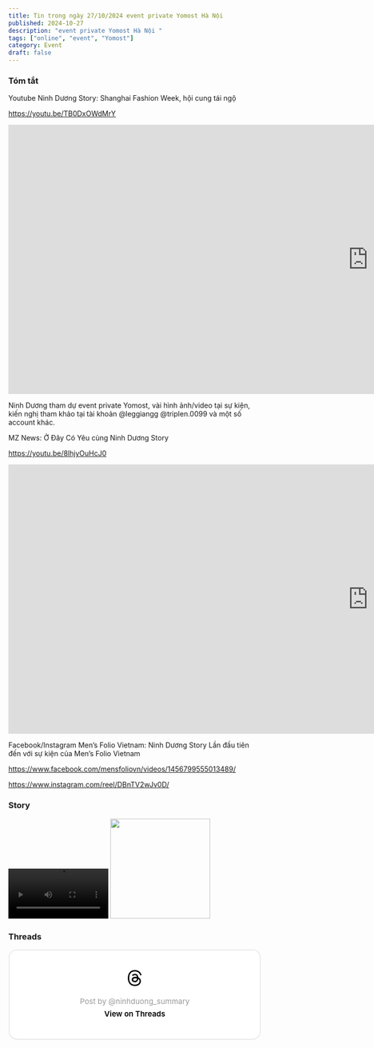 ```yaml
---
title: Tin trong ngày 27/10/2024 event private Yomost Hà Nội 
published: 2024-10-27
description: "event private Yomost Hà Nội "
tags: ["online", "event", "Yomost"]
category: Event
draft: false
---
```


### Tóm tắt 

Youtube Ninh Dương Story: Shanghai Fashion Week, hội cung tái ngộ

https://youtu.be/TB0DxOWdMrY

<iframe width="1440" height="539" src="https://www.youtube.com/embed/TB0DxOWdMrY" title="Tham dự Shanghai Fashion Week, hội cung đấu tiếp tục tái ngộ - Ninh Dương daily" frameborder="0" allow="accelerometer; autoplay; clipboard-write; encrypted-media; gyroscope; picture-in-picture; web-share" referrerpolicy="strict-origin-when-cross-origin" allowfullscreen></iframe>

Ninh Dương tham dự event private Yomost, vài hình ảnh/video tại sự kiện, kiến nghị tham khảo tại tài khoản @leggiangg  @triplen.0099 và một số account khác.

MZ News: Ở Đây Có Yêu cùng Ninh Dương Story 

https://youtu.be/8lhjyOuHcJ0

<iframe width="1440" height="539" src="https://www.youtube.com/embed/8lhjyOuHcJ0" title="Ở ĐÂY CÓ YÊU | TẬP 2 OFFICIAL - NINH ANH BÙI HÉ LỘ “NHỚ PHÁT ĐIÊN” Ở NHÀ KHI TÙNG DƯƠNG ĐI CÔNG TÁC" frameborder="0" allow="accelerometer; autoplay; clipboard-write; encrypted-media; gyroscope; picture-in-picture; web-share" referrerpolicy="strict-origin-when-cross-origin" allowfullscreen></iframe>

Facebook/Instagram Men’s Folio Vietnam: Ninh Dương Story Lần đầu tiên đến với sự kiện của Men’s Folio Vietnam

https://www.facebook.com/mensfoliovn/videos/1456799555013489/

https://www.instagram.com/reel/DBnTV2wJv0D/


### Story

<video width="200" controls>
  <source type="video/mp4" src="https://github.com/user-attachments/assets/5d48941c-f397-4a3d-8ffa-ce6617735cea" >
</video>

<img width="200" src="https://github.com/user-attachments/assets/1bc7a901-4db5-4e67-89b9-a75c51543e87" />

### Threads 


<blockquote class="text-post-media" data-text-post-permalink="https://www.threads.net/@ninhduong_summary/post/DBofydOzofQ" data-text-post-version="0" id="ig-tp-DBofydOzofQ" style=" background:#FFF; border-width: 1px; border-style: solid; border-color: #00000026; border-radius: 16px; max-width:540px; margin: 1px; min-width:270px; padding:0; width:99.375%; width:-webkit-calc(100% - 2px); width:calc(100% - 2px);"> <a href="https://www.threads.net/@ninhduong_summary/post/DBofydOzofQ" style=" background:#FFFFFF; line-height:0; padding:0 0; text-align:center; text-decoration:none; width:100%; font-family: -apple-system, BlinkMacSystemFont, sans-serif;" target="_blank"> <div style=" padding: 40px; display: flex; flex-direction: column; align-items: center;"><div style=" display:block; height:32px; width:32px; padding-bottom:20px;"> <svg aria-label="Threads" height="32px" role="img" viewBox="0 0 192 192" width="32px" xmlns="http://www.w3.org/2000/svg"> <path d="M141.537 88.9883C140.71 88.5919 139.87 88.2104 139.019 87.8451C137.537 60.5382 122.616 44.905 97.5619 44.745C97.4484 44.7443 97.3355 44.7443 97.222 44.7443C82.2364 44.7443 69.7731 51.1409 62.102 62.7807L75.881 72.2328C81.6116 63.5383 90.6052 61.6848 97.2286 61.6848C97.3051 61.6848 97.3819 61.6848 97.4576 61.6855C105.707 61.7381 111.932 64.1366 115.961 68.814C118.893 72.2193 120.854 76.925 121.825 82.8638C114.511 81.6207 106.601 81.2385 98.145 81.7233C74.3247 83.0954 59.0111 96.9879 60.0396 116.292C60.5615 126.084 65.4397 134.508 73.775 140.011C80.8224 144.663 89.899 146.938 99.3323 146.423C111.79 145.74 121.563 140.987 128.381 132.296C133.559 125.696 136.834 117.143 138.28 106.366C144.217 109.949 148.617 114.664 151.047 120.332C155.179 129.967 155.42 145.8 142.501 158.708C131.182 170.016 117.576 174.908 97.0135 175.059C74.2042 174.89 56.9538 167.575 45.7381 153.317C35.2355 139.966 29.8077 120.682 29.6052 96C29.8077 71.3178 35.2355 52.0336 45.7381 38.6827C56.9538 24.4249 74.2039 17.11 97.0132 16.9405C119.988 17.1113 137.539 24.4614 149.184 38.788C154.894 45.8136 159.199 54.6488 162.037 64.9503L178.184 60.6422C174.744 47.9622 169.331 37.0357 161.965 27.974C147.036 9.60668 125.202 0.195148 97.0695 0H96.9569C68.8816 0.19447 47.2921 9.6418 32.7883 28.0793C19.8819 44.4864 13.2244 67.3157 13.0007 95.9325L13 96L13.0007 96.0675C13.2244 124.684 19.8819 147.514 32.7883 163.921C47.2921 182.358 68.8816 191.806 96.9569 192H97.0695C122.03 191.827 139.624 185.292 154.118 170.811C173.081 151.866 172.51 128.119 166.26 113.541C161.776 103.087 153.227 94.5962 141.537 88.9883ZM98.4405 129.507C88.0005 130.095 77.1544 125.409 76.6196 115.372C76.2232 107.93 81.9158 99.626 99.0812 98.6368C101.047 98.5234 102.976 98.468 104.871 98.468C111.106 98.468 116.939 99.0737 122.242 100.233C120.264 124.935 108.662 128.946 98.4405 129.507Z" /></svg></div> <div style=" font-size: 15px; line-height: 21px; color: #999999; font-weight: 400; padding-bottom: 4px; "> Post by @ninhduong_summary</div> <div style=" font-size: 15px; line-height: 21px; color: #000000; font-weight: 600; "> View on Threads</div></div></a></blockquote>
<script async src="https://www.threads.net/embed.js"></script>